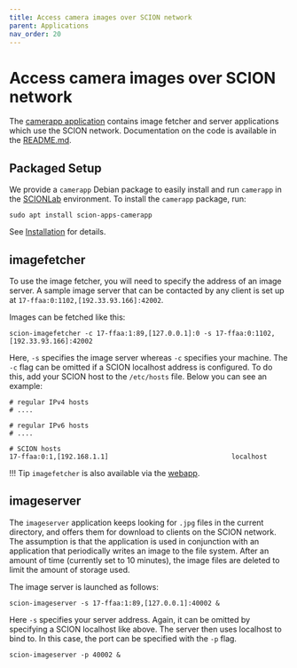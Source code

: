 ```yaml
---
title: Access camera images over SCION network
parent: Applications
nav_order: 20
---
```


# Access camera images over SCION network

The [camerapp application](https://github.com/netsec-ethz/scion-apps/) contains image fetcher and
server applications which use the SCION network. Documentation on the code is available in the
[README.md](https://github.com/netsec-ethz/scion-apps/blob/master/camerapp/README.md).

## Packaged Setup

We provide a `camerapp` Debian package to easily install and run `camerapp` in the [SCIONLab](https://scionlab.org) environment.
To install the `camerapp` package, run:
```shell
sudo apt install scion-apps-camerapp

```
See [Installation](../install/pkg.md#applications) for details.

## imagefetcher

To use the image fetcher, you will need to specify the address of an image server. A sample image server that can be contacted by any client is set up at `17-ffaa:0:1102,[192.33.93.166]:42002`.

Images can be fetched like this:
```
scion-imagefetcher -c 17-ffaa:1:89,[127.0.0.1]:0 -s 17-ffaa:0:1102,[192.33.93.166]:42002
```

Here, `-s` specifies the image server whereas `-c` specifies your machine.
The `-c` flag can be omitted if a SCION localhost address is configured. To do this, add your
SCION host to the `/etc/hosts` file. Below you can see an example:

```
# regular IPv4 hosts
# ....

# regular IPv6 hosts
# ....

# SCION hosts
17-ffaa:0:1,[192.168.1.1]                               localhost
```

!!! Tip
    `imagefetcher` is also available via the [webapp](../as_visualization/webapp_apps.md).

## imageserver

The `imageserver` application keeps looking for `.jpg` files in the current directory, and offers them for download to clients on the SCION network. The assumption is that the application is used in conjunction with an application that periodically writes an image to the file system. After an amount of time (currently set to 10 minutes), the image files are deleted to limit the amount of storage used.

The image server is launched as follows:

```
scion-imageserver -s 17-ffaa:1:89,[127.0.0.1]:40002 &
```
Here `-s` specifies your server address. Again, it can be omitted by specifying a SCION localhost like above. The server then
uses localhost to bind to. In this case, the port can be specified with the `-p` flag.

```
scion-imageserver -p 40002 &
```
